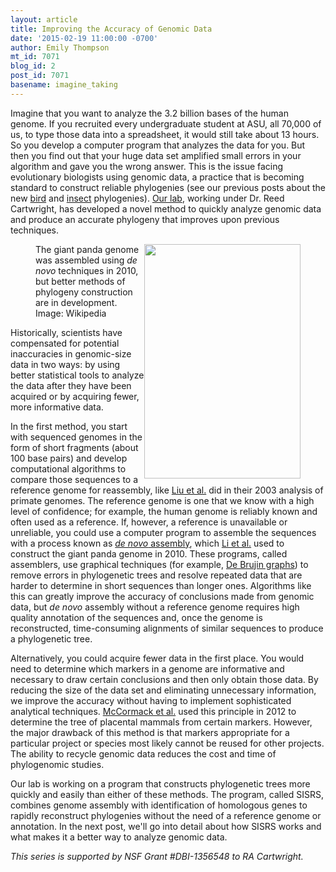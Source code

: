 ```yaml
---
layout: article
title: Improving the Accuracy of Genomic Data
date: '2015-02-19 11:00:00 -0700'
author: Emily Thompson
mt_id: 7071
blog_id: 2
post_id: 7071
basename: imagine_taking
---
```

Imagine that you want to analyze the 3.2 billion bases of the human genome. If you recruited every undergraduate student at ASU, all 70,000 of us, to type those data into a spreadsheet, it would still take about 13 hours. So you develop a computer program that analyzes the data for you. But then you find out that your huge data set amplified small errors in your algorithm and gave you the wrong answer. This is the issue facing evolutionary biologists using genomic data, a practice that is becoming standard to construct reliable phylogenies (see our previous posts about the new [bird](http://pandasthumb.org/archives/2015/01/phylogenomics-r.html) and [insect](http://pandasthumb.org/archives/2015/01/delving-into-th.html) phylogenies). [Our lab](http://cartwrig.ht), working under Dr. Reed Cartwright, has developed a novel method to quickly analyze genomic data and produce an accurate phylogeny that improves upon previous techniques.

<figure>
<img src="/PT/uploads/2015/Bai_yun_giant_panda.jpg" alt="" width="250" height="375" style="float:right;" />
<figcaption markdown="span">

The giant panda genome was assembled using _de novo_ techniques in 2010, but better methods of phylogeny construction are in development.
Image: Wikipedia

</figcaption>
</figure>

Historically, scientists have compensated for potential inaccuracies in genomic-size data in two ways: by using better statistical tools to analyze the data after they have been acquired or by acquiring fewer, more informative data. 

In the first method, you start with sequenced genomes in the form of short fragments (about 100 base pairs) and develop computational algorithms to compare those sequences to a reference genome for reassembly, like [Liu et al.](http://eichlerlab.gs.washington.edu/primategenome/Liu_etal.pdf) did in their 2003 analysis of primate genomes. The reference genome is one that we know with a high level of confidence; for example, the human genome is reliably known and often used as a reference. If, however, a reference is unavailable or unreliable, you could use a computer program to assemble the sequences with a process known as [_de novo_ assembly](http://en.wikipedia.org/wiki/De_novo_transcriptome_assembly), which [Li et al.](http://www.nature.com/nature/journal/v463/n7279/full/nature08696.html) used to construct the giant panda genome in 2010. These programs, called assemblers, use graphical techniques (for example, [De Brujin graphs](http://www.cs.jhu.edu/~langmea/resources/lecture_notes/assembly_dbg.pdf)) to remove errors in phylogenetic trees and resolve repeated data that are harder to determine in short sequences than longer ones.  Algorithms like this can greatly improve the accuracy of conclusions made from genomic data, but _de novo_ assembly without a reference genome requires high quality annotation of the sequences and, once the genome is reconstructed, time-consuming alignments of similar sequences to produce a phylogenetic tree. 

Alternatively, you could acquire fewer data in the first place. You would need to determine which markers in a genome are informative and necessary to draw certain conclusions and then only obtain those data. By reducing the size of the data set and eliminating unnecessary information, we improve the accuracy without having to implement sophisticated analytical techniques. [ McCormack et al.](http://www.ncbi.nlm.nih.gov/pmc/articles/PMC3317156/) used this principle in 2012 to determine the tree of placental mammals from certain markers. However, the major drawback of this method is that markers appropriate for a particular project or species most likely cannot be reused for other projects. The ability to recycle genomic data reduces the cost and time of phylogenomic studies. 

Our lab is working on a program that constructs phylogenetic trees more quickly and easily than either of these methods. The program, called SISRS, combines genome assembly with identification of homologous genes to rapidly reconstruct phylogenies without the need of a reference genome or annotation. In the next post, we'll go into detail about how SISRS works and what makes it a better way to analyze genomic data.

_This series is supported by NSF Grant #DBI-1356548 to RA Cartwright._
